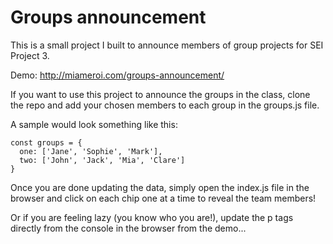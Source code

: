# Groups announcement

This is a small project I built to announce members of group projects for SEI Project 3. 

Demo: http://miameroi.com/groups-announcement/

If you want to use this project to announce the groups in the class, clone the repo and add your chosen members to each group in the groups.js file. 

A sample would look something like this: 

```
const groups = {
  one: ['Jane', 'Sophie', 'Mark'],
  two: ['John', 'Jack', 'Mia', 'Clare']
}
```

Once you are done updating the data, simply open the index.js file in the browser and click on each chip one at a time to reveal the team members!

Or if you are feeling lazy (you know who you are!), update the p tags directly from the console in the browser from the demo...  
